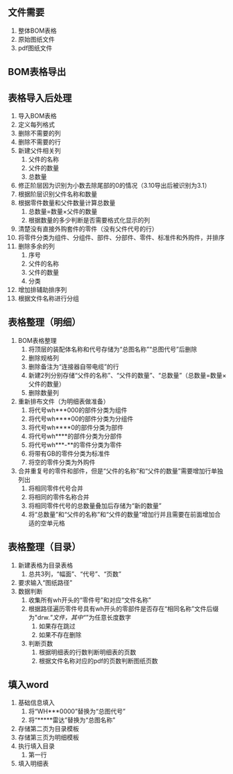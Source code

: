 
## 文件需要

1. 整体BOM表格
2. 原始图纸文件
3. pdf图纸文件

## BOM表格导出

## 表格导入后处理

1. 导入BOM表格
2. 定义每列格式
3. 删除不需要的列
4. 删除不需要的行
5. 新建父件相关列
    1. 父件的名称
    2. 父件的数量
    3. 总数量
6. 修正阶层因为识别为小数去除尾部的0的情况（3.10导出后被识别为3.1）
7. 根据阶层识别父件名称和数量
8. 根据零件数量和父件数量计算总数量
    1. 总数量=数量×父件的数量
    2. 根据数量的多少判断是否需要格式化显示的列
9. 清楚没有直接外购套件的零件（没有父件代号的行）
10. 将零件分类为组件、分组件、部件、分部件、零件、标准件和外购件，并排序
11. 删除多余的列
    1. 序号
    2. 父件的名称
    3. 父件的数量
    4. 分类
12. 增加排辅助排序列
13. 根据文件名称进行分组


## 表格整理（明细）

1. BOM表格整理
    1. 将顶层的装配体名称和代号存储为“总图名称”“总图代号”后删除
    2. 删除规格列
    3. 删除备注为“连接器自带电缆”的行
    4. 新建2列分别存储“父件的名称”、“父件的数量”、“总数量”（总数量=数量×父件的数量）
    5. 删除数量列
2. 重新排布文件（为明细表做准备）
    1. 将代号wh***000的部件分类为组件
    2. 将代号wh****00的部件分类为分组件
    3. 将代号wh****0的部件分类为部件
    4. 将代号wh****的部件分类为分部件
    5. 将代号wh***-**的零件分类为零件
    6. 将带有GB的零件分类为标准件
    7. 将空的零件分类为外购件
3. 合并重复号的零件和部件，但是“父件的名称”和“父件的数量”需要增加行单独列出
    1. 将相同零件代号合并
    2. 将相同的零件名称合并
    3. 将相同零件代号的总数量叠加后存储为“新的数量”
    4. 将“总数量”和“父件的名称”和“父件的数量”增加行并且需要在前面增加合适的空单元格

## 表格整理（目录）

1. 新建表格为目录表格
    1. 总共3列，“幅面”、“代号”、“页数”
2. 要求输入“图纸路径”
3. 数据判断
    1. 收集所有wh开头的“零件号”和对应“文件名称”
    2. 根据路径遍历零件号具有wh开头的零部件是否存在“相同名称”文件后缀为"drw.*"文件，其中“*”为任意长度数字
        1. 如果存在跳过
        2. 如果不存在删除
    3. 判断页数
        1. 根据明细表的行数判断明细表的页数
        2. 根据文件名称对应的pdf的页数判断图纸页数

## 填入word

1. 基础信息填入
    1. 将“WH***0000”替换为“总图代号”
    2. 将“*****雷达”替换为“总图名称”
2. 存储第二页为目录模板
3. 存储第三页为明细模板
4. 执行填入目录
    1. 第一行
5. 填入明细表

